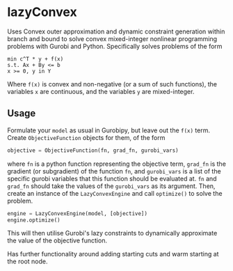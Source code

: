 # lazyConvex
Uses Convex outer approximation and dynamic constraint generation within branch and bound to solve convex mixed-integer nonlinear programming problems with Gurobi and Python.
Specifically solves problems of the form
```
min c^T * y + f(x)
s.t. Ax + By <= b
x >= 0, y in Y
```
Where `f(x)` is convex and non-negative (or a sum of such functions), the variables `x` are continuous, and the variables `y` are mixed-integer.
## Usage
Formulate your ``model`` as usual in Gurobipy, but leave out the `f(x)` term. Create `ObjectiveFunction` objects for them, of the form
```python
objective = ObjectiveFunction(fn, grad_fn, gurobi_vars)
```
where ``fn`` is a python function representing the objective term, ``grad_fn`` is the gradient (or subgradient) of the function ``fn``, and ``gurobi_vars`` is a list of the specific gurobi variables that this function should be evaluated at. ``fn`` and ``grad_fn`` should take the values of the ``gurobi_vars`` as its argument.
Then, create an instance of the ``LazyConvexEngine`` and call ``optimize()`` to solve the problem.
```python
engine = LazyConvexEngine(model, [objective])
engine.optimize()
```
This will then utilise Gurobi's lazy constraints to dynamically approximate the value of the objective function.

Has further functionality around adding starting cuts and warm starting at the root node.
